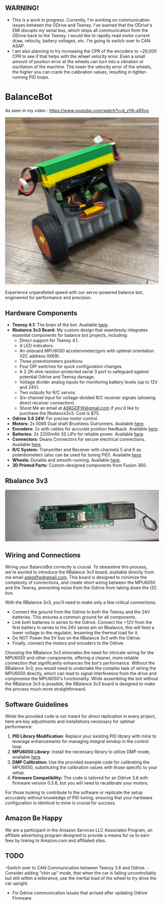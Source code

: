 ## WARNING!
- This is a work in progress. Currently, I'm working on communication issues between the ODrive and Teensy. I've learned that the ODrive's EMI disrupts my serial bus, which stops all communication from the ODrive back to the Teensy. I would like to rapidly read motor current draw, velocity, battery voltages, etc. I'm going to switch over to CAN ASAP.
- I am also planning to try increasing the CPR of the encoders to ~20,000 CPR to see if that helps with the wheel velocity error. Even a small amount of position error at the wheels can turn into a vibration or oscillation of the machine. The lower the velocity error of the wheels, the higher you can crank the calibration values, resulting in tighter-running PID loops.


# BalanceBot

As seen in my video : https://www.youtube.com/watch?v=k_vYA-xRXyo


![BalanceBot Image](IMG_2787.jpg)

Experience unparalleled speed with our servo-powered balance bot, engineered for performance and precision.

## Hardware Components

- **Teensy 4.1:** The brain of the bot. Available [here](https://amzn.to/48WA4g9).
- **Rbalance 3v3 Board:** My custom design that seamlessly integrates essential components for balance bot projects, including:
  - Direct support for Teensy 4.1.
  - 4 LED indicators.
  - An onboard MPU6050 accelerometer/gyro with optimal orientation (I2C address 0X69).
  - Three potentiometers positions
  - Four DIP switches for quick configuration changes.
  - A 2.2K-ohm resistor-protected serial 3 port to safeguard against potential Odrive and Teensy damage.
  - Voltage divider analog inputs for monitoring battery levels (up to 12V and 24V).
  - Two outputs for R/C servos.
  - Six-channel input for voltage-divided R/C receiver signals (allowing direct receiver connection).
  - Shoot Me an email at ASKGDFW@gmail.com if you'd like to purchase the Rbalance3v3. Cost is $75.
- **Odrive 3.6 24V:** For precise motor control.
- **Motors:** 2x 5065 Dual shaft Brushless Outrunners. Available [here](https://odriverobotics.com/shop/odrive-custom-motor-d5065).
- **Encoders:** 2x with cables for accurate position feedback. Available [here](https://odriverobotics.com/shop/cui-amt-102).
- **Batteries:** 2x 2200mAh 3S LiPo for reliable power. Available [here](https://amzn.to/499Znei).
- **Connectors:** Deans Connectors for secure electrical connections. Available [here](https://amzn.to/2YnCuje).
- **R/C System:** Transmitter and Receiver with channels 5 and 6 as potentiometers (also can be used for tuning PID). Available [here](https://amzn.to/42nNXkN).
- **Wheels:** Durable and smooth-running. Available [here](https://amzn.to/3uswwTA).
- **3D Printed Parts:** Custom-designed components from Fusion 360.

## Rbalance 3v3
![BalanceBot Image](IMG_2786.jpg)

## Wiring and Connections

Wiring your BalanceBot correctly is crucial. To streamline this process, we're excited to introduce the RBalance 3v3 board, avaliable directly from me email askgdfw@gmail.com. This board is designed to minimize the complexity of connections, and create short wiring between the MPU6050 and the Teensy, preventing noise from the Odrive from taking down the I2C bus.

With the RBalance 3v3, you'll need to make only a few critical connections:
- Connect the ground from the Odrive to both the Teensy and the 24V batteries. This ensures a common ground for all components.
- Link both batteries in series to the Odrive. Connect the +12V from the first battery in series to the 24V sense pin on Rbalance, this will feed a lower voltage to the regulator, lessening the thermal load for it. 
- Do NOT Power the 5V bus on the RBalance 3v3 with the Odrive. 
- Finally, connect the motors and encoders to the Odrive.

Choosing the RBalance 3v3 eliminates the need for intricate wiring for the MPU6050 and other components, offering a cleaner, more reliable connection that significantly enhances the bot's performance. Without the RBalance 3v3, you would need to undertake the complex task of wiring the MPU6050 directly, which can lead to signal interference from the drive and compromise the MPU6050's functionality. While assembling the bot without the RBalance 3v3 is possible, the RBalance 3v3 board is designed to make the process much more straightforward.


## Software Guidelines

While the provided code is not meant for direct replication in every project, here are key adjustments and installations necessary for optimal performance:

1. **PID Library Modification:** Replace your existing PID library with mine to leverage enhancements for managing integral windup in the control loop.
2. **MPU6050 Library:** Install the necessary library to utilize DMP mode, available [here](https://github.com/jrowberg/i2cdevlib).
3. **DMP Calibration:** Use the provided example code for calibrating the MPU6050, substituting the calibration values with those specific to your setup.
4. **Firmware Compatibility:** The code is tailored for an Odrive 3.6 with firmware version 0.5.6, but you will need to recalibrate your motors. 

For those looking to contribute to the software or replicate the setup accurately without knowledge of PID tuning, ensuring that your hardware configuration is identical to mine is crucial for success.


## Amazon Be Happy
We are a participant in the Amazon Services LLC Associates Program, an affiliate advertising program designed to provide a means for us to earn fees by linking to Amazon.com and affiliated sites.

## TODO
-Switch over to CAN Communication between Teensy 3.6 and Odrive.
-Consider adding "chin up" mode, that when the car is falling uncontrollably but still within a tollerance, use the inertial load of the wheel to try drive the car upright. 
- Fix Odrive communication issues that arrised after updating Odrive Firmware. 


